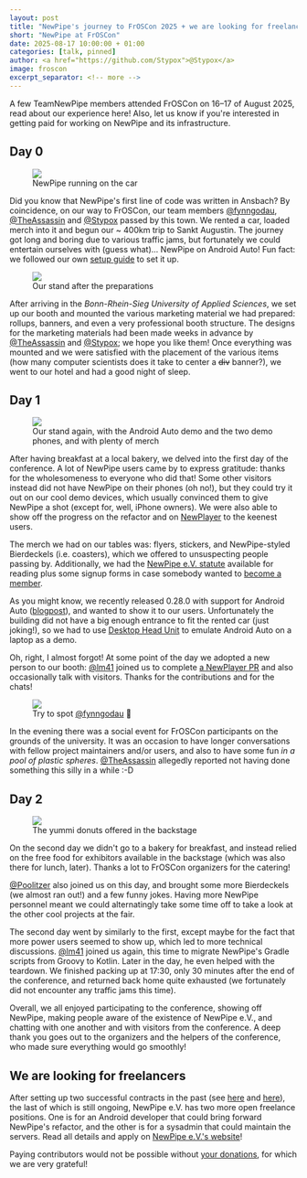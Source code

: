 ```yaml
---
layout: post
title: "NewPipe's journey to FrOSCon 2025 + we are looking for freelancers!"
short: "NewPipe at FrOSCon"
date: 2025-08-17 10:00:00 + 01:00
categories: [talk, pinned]
author: <a href="https://github.com/Stypox">@Stypox</a>
image: froscon
excerpt_separator: <!-- more -->
---
```


A few TeamNewPipe members attended FrOSCon on 16–17 of August 2025, read about our experience here! Also, let us know if you're interested in getting paid for working on NewPipe and its infrastructure.

<!-- more -->

## Day 0

<figure class="right">
    <img src="{{ site.baseurl }}/img/photos/froscon_2025_android_auto.jpg">
    <figcaption class="text-center">NewPipe running on the car</figcaption>
</figure>

Did you know that NewPipe's first line of code was written in Ansbach? By coincidence, on our way to FrOSCon, our team members [@fynngodau](https://github.com/fynngodau), [@TheAssassin](https://github.com/TheAssassin) and [@Stypox](https://github.com/Stypox) passed by this town. We rented a car, loaded merch into it and begun our ~ 400km trip to Sankt Augustin. The journey got long and boring due to various traffic jams, but fortunately we could entertain ourselves with (guess what)... NewPipe on Android Auto! Fun fact: we followed our own [setup guide](https://newpipe.net/FAQ/#android-auto) to set it up.

<figure class="right">
    <img src="{{ site.baseurl }}/img/photos/froscon_2025_stand.jpg">
    <figcaption class="text-center">Our stand after the preparations</figcaption>
</figure>

After arriving in the *Bonn-Rhein-Sieg University of Applied Sciences*, we set up our booth and mounted the various marketing material we had prepared: rollups, banners, and even a very professional booth structure. The designs for the marketing materials had been made weeks in advance by [@TheAssassin](https://github.com/TheAssassin) and [@Stypox](https://github.com/Stypox); we hope you like them! Once everything was mounted and we were satisfied with the placement of the various items (how many computer scientists does it take to center a ~~div~~ banner?), we went to our hotel and had a good night of sleep.

## Day 1

<figure class="right">
    <img src="{{ site.baseurl }}/img/photos/froscon_2025_stand_2.jpg">
    <figcaption class="text-center">Our stand again, with the Android Auto demo and the two demo phones, and with plenty of merch</figcaption>
</figure>

After having breakfast at a local bakery, we delved into the first day of the conference. A lot of NewPipe users came by to express gratitude: thanks for the wholesomeness to everyone who did that! Some other visitors instead did not have NewPipe on their phones (oh no!), but they could try it out on our cool demo devices, which usually convinced them to give NewPipe a shot (except for, well, iPhone owners). We were also able to show off the progress on the refactor and on [NewPlayer](https://github.com/TeamNewPipe/NewPlayer) to the keenest users.

The merch we had on our tables was: flyers, stickers, and NewPipe-styled Bierdeckels (i.e. coasters), which we offered to unsuspecting people passing by. Additionally, we had the [NewPipe e.V. statute](https://newpipe-ev.de/assets/documents/statute%20en.pdf) available for reading plus some signup forms in case somebody wanted to [become a member](https://newpipe-ev.de/join.html).

As you might know, we recently released 0.28.0 with support for Android Auto ([blogpost](https://newpipe.net/blog/pinned/announcement/newpipe-0.28.0-released/)), and wanted to show it to our users. Unfortunately the building did not have a big enough entrance to fit the rented car (just joking!), so we had to use [Desktop Head Unit](https://developer.android.com/training/cars/testing/dhu) to emulate Android Auto on a laptop as a demo.

Oh, right, I almost forgot! At some point of the day we adopted a new person to our booth: [@lm41](https://github.com/lm41) joined us to complete [a NewPlayer PR](https://github.com/TeamNewPipe/NewPlayer/pull/25) and also occasionally talk with visitors. Thanks for the contributions and for the chats!

<figure class="right">
    <img src="{{ site.baseurl }}/img/photos/froscon_2025_social_event.jpg">
    <figcaption class="text-center">Try to spot <a href="https://github.com/fynngodau">@fynngodau</a> 👀</figcaption>
</figure>

In the evening there was a social event for FrOSCon participants on the grounds of the university. It was an occasion to have longer conversations with fellow project maintainers and/or users, and also to have some fun *in a pool of plastic spheres*. [@TheAssassin](https://github.com/TheAssassin) allegedly reported not having done something this silly in a while :-D

## Day 2

<figure class="right">
    <img src="{{ site.baseurl }}/img/photos/froscon_2025_donut.jpg">
    <figcaption class="text-center">The yummi donuts offered in the backstage</figcaption>
</figure>

On the second day we didn't go to a bakery for breakfast, and instead relied on the free food for exhibitors available in the backstage (which was also there for lunch, later). Thanks a lot to FrOSCon organizers for the catering!

[@Poolitzer](https://github.com/Poolitzer) also joined us on this day, and brought some more Bierdeckels (we almost ran out!) and a few funny jokes. Having more NewPipe personnel meant we could alternatingly take some time off to take a look at the other cool projects at the fair.

The second day went by similarly to the first, except maybe for the fact that more power users seemed to show up, which led to more technical discussions. [@lm41](https://github.com/lm41) joined us again, this time to migrate NewPipe's Gradle scripts from Groovy to Kotlin. Later in the day, he even helped with the teardown. We finished packing up at 17:30, only 30 minutes after the end of the conference, and returned back home quite exhausted (we fortunately did not encounter any traffic jams this time).

Overall, we all enjoyed participating to the conference, showing off NewPipe, making people aware of the existence of NewPipe e.V., and chatting with one another and with visitors from the conference. A deep thank you goes out to the organizers and the helpers of the conference, who made sure everything would go smoothly!

## We are looking for freelancers

After setting up two successful contracts in the past (see [here](https://newpipe-ev.de/posts/2024-06-23_3rd_board_meeting.html) and [here](https://newpipe-ev.de/posts/2024-12-03_hiring_contributor.html)), the last of which is still ongoing, NewPipe e.V. has two more open freelance positions. One is for an Android developer that could bring forward NewPipe's refactor, and the other is for a sysadmin that could maintain the servers. Read all details and apply on [NewPipe e.V.'s website](https://newpipe-ev.de/opportunities.html)!

Paying contributors would not be possible without [your donations](https://newpipe.net/donate/), for which we are very grateful!
